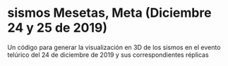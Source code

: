 # sismos Mesetas, Meta (Diciembre 24 y 25 de 2019)
Un código para generar la visualización en 3D de los sismos en el evento telúrico del 24 de diciembre de 2019 y sus correspondientes réplicas

